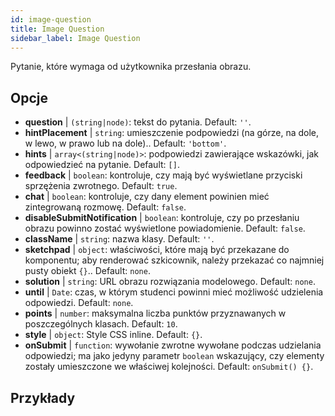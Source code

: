 ```yaml
---
id: image-question 
title: Image Question
sidebar_label: Image Question
---
```


Pytanie, które wymaga od użytkownika przesłania obrazu.

## Opcje

* __question__ | `(string|node)`: tekst do pytania. Default: `''`.
* __hintPlacement__ | `string`: umieszczenie podpowiedzi (na górze, na dole, w lewo, w prawo lub na dole).. Default: `'bottom'`.
* __hints__ | `array<(string|node)>`: podpowiedzi zawierające wskazówki, jak odpowiedzieć na pytanie. Default: `[]`.
* __feedback__ | `boolean`: kontroluje, czy mają być wyświetlane przyciski sprzężenia zwrotnego. Default: `true`.
* __chat__ | `boolean`: kontroluje, czy dany element powinien mieć zintegrowaną rozmowę. Default: `false`.
* __disableSubmitNotification__ | `boolean`: kontroluje, czy po przesłaniu obrazu powinno zostać wyświetlone powiadomienie. Default: `false`.
* __className__ | `string`: nazwa klasy. Default: `''`.
* __sketchpad__ | `object`: właściwości, które mają być przekazane do <Sketchpad /> komponentu; aby renderować szkicownik, należy przekazać co najmniej pusty obiekt `{}`.. Default: `none`.
* __solution__ | `string`: URL obrazu rozwiązania modelowego. Default: `none`.
* __until__ | `Date`: czas, w którym studenci powinni mieć możliwość udzielenia odpowiedzi. Default: `none`.
* __points__ | `number`: maksymalna liczba punktów przyznawanych w poszczególnych klasach. Default: `10`.
* __style__ | `object`: Style CSS inline. Default: `{}`.
* __onSubmit__ | `function`: wywołanie zwrotne wywołane podczas udzielania odpowiedzi; ma jako jedyny parametr `boolean` wskazujący, czy elementy zostały umieszczone we właściwej kolejności. Default: `onSubmit() {}`.


## Przykłady

